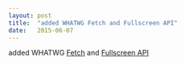 ```yaml
---
layout: post
title:  "added WHATWG Fetch and Fullscreen API"
date:   2015-06-07
---
```


added WHATWG <a href="https://fetch.spec.whatwg.org/">Fetch</a> and <a href="https://fullscreen.spec.whatwg.org/">Fullscreen API</a>

